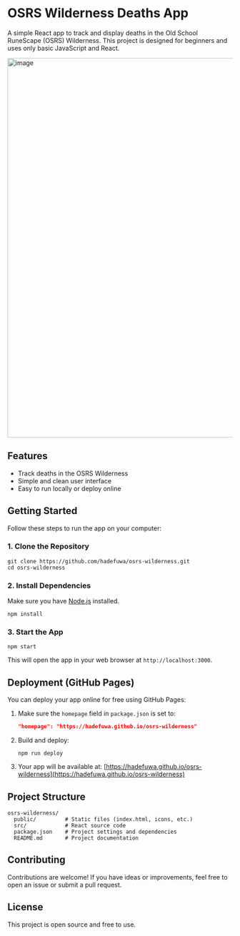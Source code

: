 # OSRS Wilderness Deaths App

A simple React app to track and display deaths in the Old School RuneScape (OSRS) Wilderness. This project is designed for beginners and uses only basic JavaScript and React.

<img width="1843" height="850" alt="image" src="https://github.com/user-attachments/assets/3a9738de-a1fb-4e09-959a-edeb3ae2ca23" />


## Features
- Track deaths in the OSRS Wilderness
- Simple and clean user interface
- Easy to run locally or deploy online

## Getting Started

Follow these steps to run the app on your computer:

### 1. Clone the Repository
```
git clone https://github.com/hadefuwa/osrs-wilderness.git
cd osrs-wilderness
```

### 2. Install Dependencies
Make sure you have [Node.js](https://nodejs.org/) installed.
```
npm install
```

### 3. Start the App
```
npm start
```
This will open the app in your web browser at `http://localhost:3000`.

## Deployment (GitHub Pages)
You can deploy your app online for free using GitHub Pages:

1. Make sure the `homepage` field in `package.json` is set to:
   ```json
   "homepage": "https://hadefuwa.github.io/osrs-wilderness"
   ```
2. Build and deploy:
   ```
   npm run deploy
   ```
3. Your app will be available at: [https://hadefuwa.github.io/osrs-wilderness](https://hadefuwa.github.io/osrs-wilderness)

## Project Structure
```
osrs-wilderness/
  public/         # Static files (index.html, icons, etc.)
  src/            # React source code
  package.json    # Project settings and dependencies
  README.md       # Project documentation
```

## Contributing
Contributions are welcome! If you have ideas or improvements, feel free to open an issue or submit a pull request.

## License
This project is open source and free to use.
